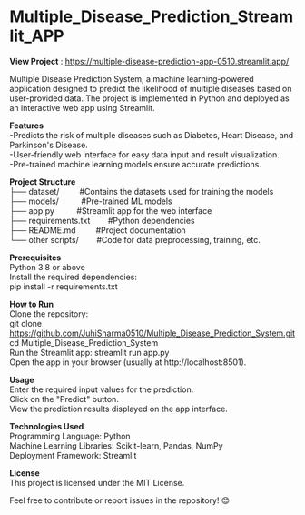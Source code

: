 # Multiple_Disease_Prediction_Streamlit_APP
**View Project** : https://multiple-disease-prediction-app-0510.streamlit.app/

Multiple Disease Prediction System, a machine learning-powered application designed to predict the likelihood of multiple diseases based on user-provided data. The project is implemented in Python and deployed as an interactive web app using Streamlit.

**Features** <br>
-Predicts the risk of multiple diseases such as Diabetes, Heart Disease, and Parkinson's Disease.<br>
-User-friendly web interface for easy data input and result visualization.<br>
-Pre-trained machine learning models ensure accurate predictions.

**Project Structure** <br>
├── dataset/&nbsp;&nbsp;&nbsp;&nbsp;&nbsp;&nbsp;&nbsp;&nbsp;&nbsp;#Contains the datasets used for training the models<br>
├── models/&nbsp;&nbsp;&nbsp;&nbsp;&nbsp;&nbsp;&nbsp;&nbsp;&nbsp; #Pre-trained ML models<br>
├── app.py&nbsp;&nbsp;&nbsp;&nbsp;&nbsp;&nbsp;&nbsp;&nbsp;&nbsp;  #Streamlit app for the web interface<br>
├── requirements.txt&nbsp;&nbsp;&nbsp;&nbsp;&nbsp;&nbsp;&nbsp;    #Python dependencies<br>
├── README.md&nbsp;&nbsp;&nbsp;&nbsp;&nbsp;&nbsp;&nbsp;&nbsp;     #Project documentation<br>
└── other scripts/&nbsp;&nbsp;&nbsp;&nbsp;&nbsp;&nbsp;&nbsp;&nbsp;#Code for data preprocessing, training, etc.

**Prerequisites**<br>
Python 3.8 or above<br>
Install the required dependencies:<br>
pip install -r requirements.txt

**How to Run**<br>
Clone the repository:<br>
git clone https://github.com/JuhiSharma0510/Multiple_Disease_Prediction_System.git<br>
cd Multiple_Disease_Prediction_System<br>
Run the Streamlit app: streamlit run app.py<br>
Open the app in your browser (usually at http://localhost:8501).

**Usage**<br>
Enter the required input values for the prediction.<br>
Click on the "Predict" button.<br>
View the prediction results displayed on the app interface.

**Technologies Used**<br>
Programming Language: Python<br>
Machine Learning Libraries: Scikit-learn, Pandas, NumPy<br>
Deployment Framework: Streamlit

**License**<br>
This project is licensed under the MIT License.<br>

Feel free to contribute or report issues in the repository! 😊
